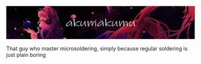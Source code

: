 <img src="https://github.com/akumakumu/akumakumu/blob/main/kokomisan.png">

That guy who master microsoldering, simply because regular soldering is just plain boring
